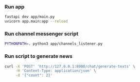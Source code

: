 ### Run app
```bash
fastapi dev app/main.py
uvicorn app.main:app --reload
```

### Run channel messenger script
```bash
PYTHONPATH=. python3 app/channels_listener.py
```

### Run script to generate news
```bash
curl -X 'POST' 'http://127.0.0.1:8000/chat/generate-texts' \
     -H 'Content-Type: application/json' \
     -d '{"count": 2}'
```